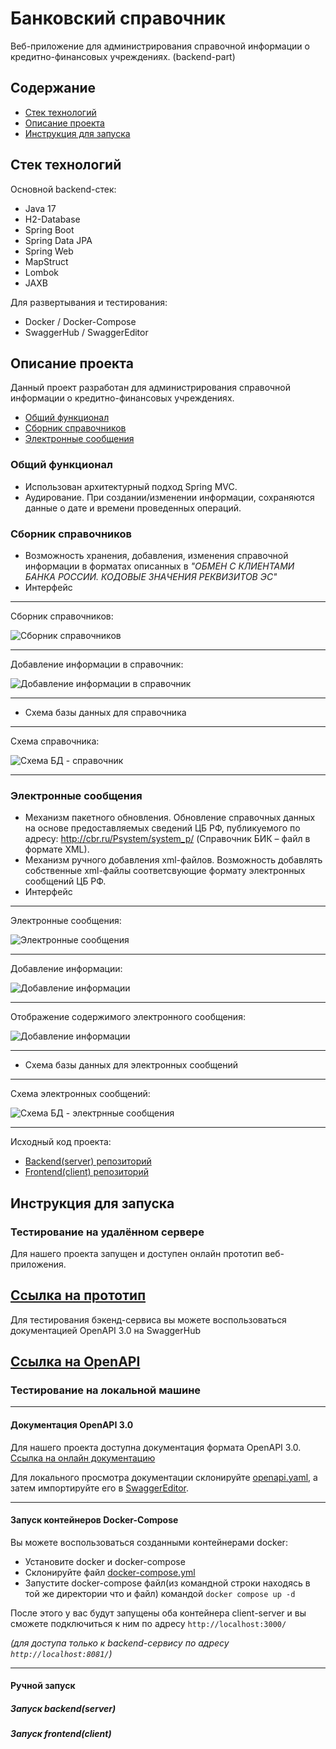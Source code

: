 # Банковский справочник
Веб-приложение для администрирования справочной информации о кредитно-финансовых учреждениях. (backend-part)
## Содержание

- [Стек технологий](#стек-технологий)
- [Описание проекта](#описание-проекта)
- [Инструкция для запуска](#инструкция-для-запуска)

## Стек технологий
Основной backend-стек:
- Java 17
- H2-Database
- Spring Boot
- Spring Data JPA
- Spring Web
- MapStruct
- Lombok
- JAXB

Для развертывания и тестирования:
- Docker / Docker-Compose
- SwaggerHub / SwaggerEditor
## Описание проекта
Данный проект разработан для администрирования справочной информации о кредитно-финансовых учреждениях.
- [Общий функционал](#общий-функционал)
- [Сборник справочников](#сборник-справочников)
- [Электронные сообщения](#электронные-сообщения)
### Общий функционал
- Использован архитектурный подход Spring MVC.
- Аудирование. При создании/изменении информации, сохраняются данные о дате и времени проведенных операций. 
### Сборник справочников
- Возможность хранения, добавления, изменения справочной информации в форматах описанных в *"ОБМЕН С КЛИЕНТАМИ БАНКА РОССИИ.
КОДОВЫЕ ЗНАЧЕНИЯ РЕКВИЗИТОВ ЭС"*
- Интерфейс

____
Сборник справочников:

![Сборник справочников](https://github.com/MrRobinGoood/Bank-Info/blob/master/backend/src/main/resources/readme-pictures/Screenshot_1.png?raw=true)
____
Добавление информации в справочник:

![Добавление информации в справочник](https://github.com/MrRobinGoood/Bank-Info/blob/master/backend/src/main/resources/readme-pictures/Screenshot_3.png?raw=true)
____

- Схема базы данных для справочника

____
Схема справочника:

![Схема БД - справочник](https://github.com/MrRobinGoood/Bank-Info/blob/master/backend/src/main/resources/readme-pictures/Структура_БД-Для%20справочников.drawio.png?raw=true)
____
### Электронные сообщения
- Механизм пакетного обновления. Обновление справочных данных на основе предоставляемых сведений ЦБ РФ, публикуемого по адресу: http://cbr.ru/Psystem/system_p/ (Справочник БИК – файл в формате XML).
- Механизм ручного добавления xml-файлов. Возможность добавлять собственные xml-файлы соответсвующие формату электронных сообщений ЦБ РФ.
- Интерфейс

____
Электронные сообщения:

![Электронные сообщения](https://github.com/MrRobinGoood/Bank-Info/blob/master/backend/src/main/resources/readme-pictures/Screenshot_7.png)
____
Добавление информации:

![Добавление информации](https://github.com/MrRobinGoood/Bank-Info/blob/master/backend/src/main/resources/readme-pictures/Screenshot_5.png)
____
Отображение содержимого электронного сообщения:

![Добавление информации](https://github.com/MrRobinGoood/Bank-Info/blob/master/backend/src/main/resources/readme-pictures/Screenshot_6.png)
____

- Cхема базы данных для электронных сообщений
____
Схема электронных сообщений:

![Схема БД - электрнные сообщения](https://github.com/MrRobinGoood/Bank-Info/blob/master/backend/src/main/resources/readme-pictures/Структура_БД-Для%20xml.drawio%20(2).png?raw=true)
____

Исходный код проекта:
- [Backend(server) репозиторий](https://github.com/MrRobinGoood/Bank-Info)
- [Frontend(client) репозиторий](https://github.com/Matveyx25/open-code-test)

## Инструкция для запуска
### Тестирование на удалённом сервере
Для нашего проекта запущен и доступен онлайн прототип веб-приложения.

[Ссылка на прототип](http://178.170.193.201:3000/)
- 
Для тестирования бэкенд-сервиса вы можете воспользоваться документацией OpenAPI 3.0 на SwaggerHub

[Ссылка на OpenAPI](https://app.swaggerhub.com/apis-docs/MROBINGOOOD/Bank-Info-OpenCode-Practice/0.0.3) 
-
### Тестирование на локальной машине
____
#### Документация OpenAPI 3.0
Для нашего проекта доступна документация формата OpenAPI 3.0. [Ссылка на онлайн документацию](https://app.swaggerhub.com/apis/MROBINGOOOD/Bank-Info-OpenCode-Practice/0.0.3#/)

Для локального просмотра документации склонируйте [openapi.yaml](https://github.com/MrRobinGoood/Bank-Info/blob/master/backend/src/main/resources/openapi.yaml), а затем импортируйте его в [SwaggerEditor](https://editor.swagger.io/).
____
#### Запуск контейнеров Docker-Compose
Вы можете воспользоваться созданными контейнерами docker:
- Установите docker и docker-compose
- Склонируйте файл [docker-compose.yml](https://github.com/MrRobinGoood/Bank-Info/blob/master/backend/docker-compose/docker-compose.yml)
- Запустите docker-compose файл(из командной строки находясь в той же директории что и файл) командой ```docker compose up -d```

После этого у вас будут запущены оба контейнера client-server и вы сможете подключиться к ним по адресу ```http://localhost:3000/```

*(для доступа только к backend-сервису по адресу ```http://localhost:8081/```)*
____
#### Ручной запуск
##### Запуск backend(server)
##### Запуск frontend(client)
